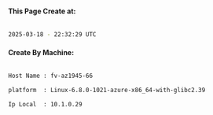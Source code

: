 
   
#### This Page Create at:

```bash

2025-03-18 - 22:32:29 UTC

```

#### Create By Machine:

```bash

Host Name : fv-az1945-66

platform  : Linux-6.8.0-1021-azure-x86_64-with-glibc2.39

Ip Local  : 10.1.0.29

```

